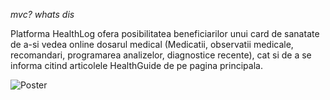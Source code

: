 *mvc? whats dis*


Platforma HealthLog ofera posibilitatea beneficiarilor unui card de sanatate de a-si vedea online dosarul medical (Medicatii, observatii medicale, recomandari, programarea analizelor, diagnostice recente), cat si de a se informa citind articolele HealthGuide de pe pagina principala.

![Poster](http://i.imgur.com/vTDU5Ni.jpg "Poster")
